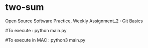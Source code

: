 # two-sum
Open Source Software Practice, Weekly Assignment_2 : Git Basics

#To execute :
python main.py 

#To execute in MAC :
python3 main.py
